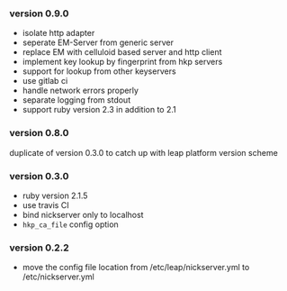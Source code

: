 ### version 0.9.0

* isolate http adapter
* seperate EM-Server from generic server
* replace EM with celluloid based server and http client
* implement key lookup by fingerprint from hkp servers
* support for lookup from other keyservers
* use gitlab ci
* handle network errors properly
* separate logging from stdout
* support ruby version 2.3 in addition to 2.1

### version 0.8.0

duplicate of version 0.3.0 to catch up with leap platform version scheme

### version 0.3.0

* ruby version 2.1.5
* use travis CI
* bind nickserver only to localhost
* `hkp_ca_file` config option

### version 0.2.2

* move the config file location from /etc/leap/nickserver.yml to /etc/nickserver.yml
